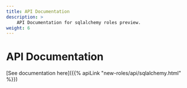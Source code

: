 ```yaml
---
title: API Documentation
description: >
    API Documentation for sqlalchemy roles preview.
weight: 6
---
```


# API Documentation

[See documentation here]({{% apiLink "new-roles/api/sqlalchemy.html" %}})
